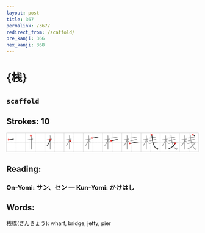 ```yaml
---
layout: post
title: 367
permalink: /367/
redirect_from: /scaffold/
pre_kanji: 366
nex_kanji: 368
---
```


# {桟}

## `scaffold`

## Strokes: 10

<div class="stroke"><img src="../images/E6A19F.png" /></div>

## Reading:

### On-Yomi: サン、セン &mdash; Kun-Yomi: かけはし

## Words:

桟橋(さんきょう): wharf, bridge, jetty, pier
